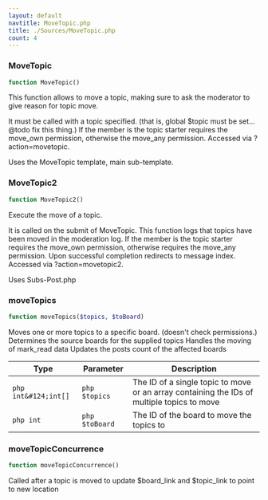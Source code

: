```yaml
---
layout: default
navtitle: MoveTopic.php
title: ./Sources/MoveTopic.php
count: 4
---
```


### MoveTopic

```php
function MoveTopic()
```
This function allows to move a topic, making sure to ask the moderator
to give reason for topic move.

It must be called with a topic specified. (that is, global $topic must
be set... @todo fix this thing.)
If the member is the topic starter requires the move_own permission,
otherwise the move_any permission.
Accessed via ?action=movetopic.

Uses the MoveTopic template, main sub-template.

### MoveTopic2

```php
function MoveTopic2()
```
Execute the move of a topic.

It is called on the submit of MoveTopic.
This function logs that topics have been moved in the moderation log.
If the member is the topic starter requires the move_own permission,
otherwise requires the move_any permission.
Upon successful completion redirects to message index.
Accessed via ?action=movetopic2.

Uses Subs-Post.php

### moveTopics

```php
function moveTopics($topics, $toBoard)
```
Moves one or more topics to a specific board. (doesn't check permissions.)
Determines the source boards for the supplied topics
Handles the moving of mark_read data
Updates the posts count of the affected boards



Type|Parameter|Description
---|---|---
`php int&#124;int[]`|`php $topics`|The ID of a single topic to move or an array containing the IDs of multiple topics to move
`php int`|`php $toBoard`|The ID of the board to move the topics to

### moveTopicConcurrence

```php
function moveTopicConcurrence()
```
Called after a topic is moved to update $board_link and $topic_link to point to new location



